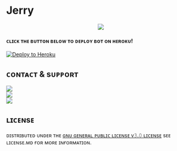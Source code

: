 # Jerry

<p align="center"><a href="http://t.me/SFLMANAGER_BOT"><img src="https://te.legra.ph/file/d1344663dfba5cadb595d.jpg"></a></p>
<p align="center">

<h4>ᴄʟɪᴄᴋ ᴛʜᴇ ʙᴜᴛᴛᴏɴ ʙᴇʟᴏᴡ ᴛᴏ ᴅᴇᴘʟᴏʏ ʙᴏᴛ ᴏɴ ʜᴇʀᴏᴋᴜ!</h4> 


[![Deploy to Heroku](https://www.herokucdn.com/deploy/button.png)](https://github.com/Parth651-45/Jerry/heroku.com/deploy)

## ᴄᴏɴᴛᴀᴄᴛ & sᴜᴘᴘᴏʀᴛ

<a href="https://t.me/The_Xmenteam"><img src="https://img.shields.io/badge/%E2%9A%A1-s%E1%B4%9C%E1%B4%98%E1%B4%98%E1%B4%8F%CA%80%E1%B4%9B%20%C9%A2%CA%80%E1%B4%8F%E1%B4%9C%E1%B4%98-blue?style=for-the-badge&logo=Telegram"></a><br>
<a href="https://t.me/THEJERRY_NETWORK"><img src="https://img.shields.io/badge/%E2%9A%A1-s%E1%B4%9C%E1%B4%98%E1%B4%98%E1%B4%8F%CA%80%E1%B4%9B%20%E1%B4%84%CA%9C%E1%B4%80%C9%B4%C9%B4%E1%B4%87%CA%9F-blue?style=for-the-badge&logo=Telegram"></a><br>
<a href="https://t.me/song_hye_kyooo"><img src="https://img.shields.io/badge/%E2%9A%A1-%E1%B4%84%E1%B4%8F%E1%B4%85%E1%B4%87%CA%80-blue?style=for-the-badge&logo=Telegram"></a>

## ʟɪᴄᴇɴsᴇ

ᴅɪsᴛʀɪʙᴜᴛᴇᴅ ᴜɴᴅᴇʀ ᴛʜᴇ [ɢɴᴜ ɢᴇɴᴇʀᴀʟ ᴘᴜʙʟɪᴄ ʟɪᴄᴇɴsᴇ ᴠ𝟹.𝟶 ʟɪᴄᴇɴsᴇ](https://github.com/Parth651-45/Tom/blob/main/LICENSE) sᴇᴇ ʟɪᴄᴇɴsᴇ.ᴍᴅ ғᴏʀ ᴍᴏʀᴇ ɪɴғᴏʀᴍᴀᴛɪᴏɴ.
